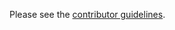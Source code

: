 Please see the [contributor guidelines](https://github.com/whatwg/meta/blob/master/CONTRIBUTING.md).
